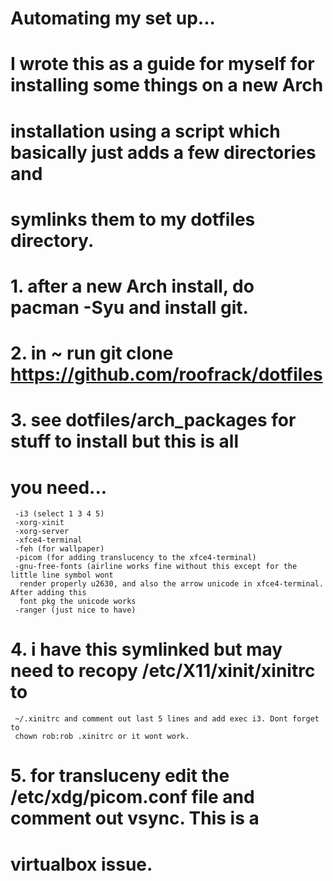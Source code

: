 #
#
# Automating my set up...
#
# I wrote this as a guide for myself for installing some things on a new Arch
# installation using a script which basically just adds a few directories and
# symlinks them to my dotfiles directory.
# 
# 1. after a new Arch install, do pacman -Syu and install git.
# 
# 2. in ~ run git clone https://github.com/roofrack/dotfiles
# 
# 3. see dotfiles/arch_packages for stuff to install but this is all
#    you need...
     -i3 (select 1 3 4 5)
     -xorg-xinit
     -xorg-server
     -xfce4-terminal
     -feh (for wallpaper)
     -picom (for adding translucency to the xfce4-terminal)
     -gnu-free-fonts (airline works fine without this except for the little line symbol wont
      render properly u2630, and also the arrow unicode in xfce4-terminal. After adding this
      font pkg the unicode works
     -ranger (just nice to have)

# 4. i have this symlinked but may need to recopy /etc/X11/xinit/xinitrc to
     ~/.xinitrc and comment out last 5 lines and add exec i3. Dont forget to 
     chown rob:rob .xinitrc or it wont work.
# 
# 5. for transluceny edit the /etc/xdg/picom.conf file and comment out vsync. This is a
#    virtualbox issue.
